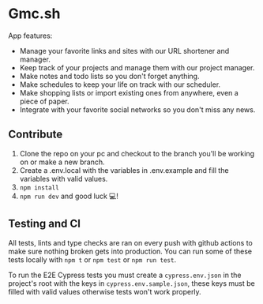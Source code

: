 # Gmc.sh

App features:

- Manage your favorite links and sites with our URL shortener and manager.
- Keep track of your projects and manage them with our project manager.
- Make notes and todo lists so you don't forget anything.
- Make schedules to keep your life on track with our scheduler.
- Make shopping lists or import existing ones from anywhere, even a piece of
  paper.
- Integrate with your favorite social networks so you don't miss any news.

## Contribute

1. Clone the repo on your pc and checkout to the branch you'll be working on or
   make a new branch.
2. Create a .env.local with the variables in .env.example and fill the variables
   with valid values.
3. `npm install`
4. `npm run dev` and good luck 💻!

## Testing and CI

All tests, lints and type checks are ran on every push with github actions to
make sure nothing broken gets into production. You can run some of these tests
locally with `npm t` or `npm test` or `npm run test`.

To run the E2E Cypress tests you must create a `cypress.env.json` in the
project's root with the keys in `cypress.env.sample.json`, these keys must be
filled with valid values otherwise tests won't work properly.
